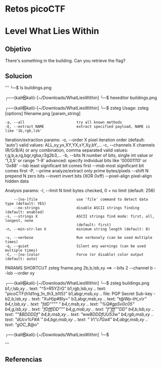 # Retos picoCTF

# Level What Lies Within

## Objetivo
There's something in the building. Can you retrieve the flag?

## Solucion
'''
└─$ ls
buildings.png
                                                                                  
┌──(kali㉿kali)-[~/Downloads/WhatLiesWithin]
└─$ hexeditor buildings.png 
                                                                                  
┌──(kali㉿kali)-[~/Downloads/WhatLiesWithin]
└─$ zsteg
Usage: zsteg [options] filename.png [param_string]

    -a, --all                        try all known methods
    -E, --extract NAME               extract specified payload, NAME is like '1b,rgb,lsb'

Iteration/extraction params:
    -o, --order X                    pixel iteration order (default: 'auto')
                                     valid values: ALL,xy,yx,XY,YX,xY,Xy,bY,...
    -c, --channels X                 channels (R/G/B/A) or any combination, comma separated
                                     valid values: r,g,b,a,rg,bgr,rgba,r3g2b3,...
    -b, --bits N                     number of bits, single int value or '1,3,5' or range '1-8'
                                     advanced: specify individual bits like '00001110' or '0x88'
        --lsb                        least significant bit comes first
        --msb                        most significant bit comes first
    -P, --prime                      analyze/extract only prime bytes/pixels
        --shift N                    prepend N zero bits
        --invert                     invert bits (XOR 0xff)
        --pixel-align                pixel-align hidden data

Analysis params:
    -l, --limit N                    limit bytes checked, 0 = no limit (default: 256)

        --[no-]file                  use 'file' command to detect data type (default: YES)
        --no-strings                 disable ASCII strings finding (default: enabled)
    -s, --strings X                  ASCII strings find mode: first, all, longest, none
                                     (default: first)
    -n, --min-str-len X              minimum string length (default: 8)

    -v, --verbose                    Run verbosely (can be used multiple times)
    -q, --quiet                      Silent any warnings (can be used multiple times)
    -C, --[no-]color                 Force (or disable) color output (default: auto)

PARAMS SHORTCUT
 zsteg fname.png 2b,b,lsb,xy  ==>  --bits 2 --channel b --lsb --order xy
                                                                                  
┌──(kali㉿kali)-[~/Downloads/WhatLiesWithin]
└─$ zsteg buildings.png 
b1,r,lsb,xy         .. text: "^5>R5YZrG"
b1,rgb,lsb,xy       .. text: "picoCTF{h1d1ng_1n_th3_b1t5}"
b1,abgr,msb,xy      .. file: PGP Secret Sub-key -
b2,b,lsb,xy         .. text: "XuH}p#8Iy="
b3,abgr,msb,xy      .. text: "t@Wp-_tH_v\r"
b4,r,lsb,xy         .. text: "fdD\"\"\"\" "
b4,r,msb,xy         .. text: "%Q#gpSv0c05"
b4,g,lsb,xy         .. text: "fDfffDD\"\""
b4,g,msb,xy         .. text: "f\"fff\"\"DD"
b4,b,lsb,xy         .. text: "\"$BDDDDf"
b4,b,msb,xy         .. text: "wwBDDDfUU53w"
b4,rgb,msb,xy       .. text: "dUcv%F#A`"
b4,bgr,msb,xy       .. text: " V\"c7Ga4"
b4,abgr,msb,xy      .. text: "gOC_$_@o"
                                                                                  
┌──(kali㉿kali)-[~/Downloads/WhatLiesWithin]
└─$ 

'''

## Referencias


